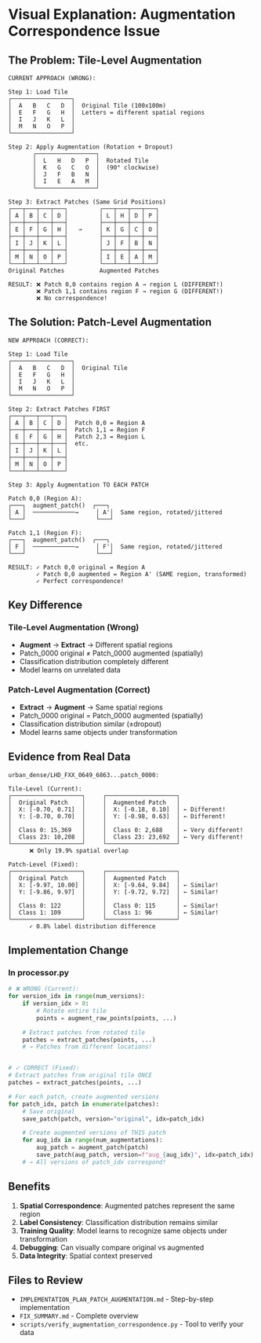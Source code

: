 # Visual Explanation: Augmentation Correspondence Issue

## The Problem: Tile-Level Augmentation

```
CURRENT APPROACH (WRONG):

Step 1: Load Tile
┌─────────────────┐
│  A   B   C   D  │  Original Tile (100x100m)
│  E   F   G   H  │  Letters = different spatial regions
│  I   J   K   L  │
│  M   N   O   P  │
└─────────────────┘

Step 2: Apply Augmentation (Rotation + Dropout)
       ┌─────────────────┐
       │  L   H   D   P  │  Rotated Tile
       │  K   G   C   O  │  (90° clockwise)
       │  J   F   B   N  │
       │  I   E   A   M  │
       └─────────────────┘

Step 3: Extract Patches (Same Grid Positions)
┌───┬───┬───┬───┐         ┌───┬───┬───┬───┐
│ A │ B │ C │ D │         │ L │ H │ D │ P │
├───┼───┼───┼───┤         ├───┼───┼───┼───┤
│ E │ F │ G │ H │   →     │ K │ G │ C │ O │
├───┼───┼───┼───┤         ├───┼───┼───┼───┤
│ I │ J │ K │ L │         │ J │ F │ B │ N │
├───┼───┼───┼───┤         ├───┼───┼───┼───┤
│ M │ N │ O │ P │         │ I │ E │ A │ M │
└───┴───┴───┴───┘         └───┴───┴───┴───┘
Original Patches          Augmented Patches

RESULT: ❌ Patch 0,0 contains region A → region L (DIFFERENT!)
        ❌ Patch 1,1 contains region F → region G (DIFFERENT!)
        ❌ No correspondence!
```

## The Solution: Patch-Level Augmentation

```
NEW APPROACH (CORRECT):

Step 1: Load Tile
┌─────────────────┐
│  A   B   C   D  │  Original Tile
│  E   F   G   H  │
│  I   J   K   L  │
│  M   N   O   P  │
└─────────────────┘

Step 2: Extract Patches FIRST
┌───┬───┬───┬───┐
│ A │ B │ C │ D │  Patch 0,0 = Region A
├───┼───┼───┼───┤  Patch 1,1 = Region F
│ E │ F │ G │ H │  Patch 2,3 = Region L
├───┼───┼───┼───┤  etc.
│ I │ J │ K │ L │
├───┼───┼───┼───┤
│ M │ N │ O │ P │
└───┴───┴───┴───┘

Step 3: Apply Augmentation TO EACH PATCH

Patch 0,0 (Region A):
┌───┐  augment_patch()  ┌───┐
│ A │  ────────────→     │ A'│  Same region, rotated/jittered
└───┘                    └───┘

Patch 1,1 (Region F):
┌───┐  augment_patch()  ┌───┐
│ F │  ────────────→     │ F'│  Same region, rotated/jittered
└───┘                    └───┘

RESULT: ✓ Patch 0,0 original = Region A
        ✓ Patch 0,0 augmented = Region A' (SAME region, transformed)
        ✓ Perfect correspondence!
```

## Key Difference

### Tile-Level Augmentation (Wrong)

- **Augment** → **Extract** → Different spatial regions
- Patch_0000 original ≠ Patch_0000 augmented (spatially)
- Classification distribution completely different
- Model learns on unrelated data

### Patch-Level Augmentation (Correct)

- **Extract** → **Augment** → Same spatial regions
- Patch_0000 original = Patch_0000 augmented (spatially)
- Classification distribution similar (±dropout)
- Model learns same objects under transformation

## Evidence from Real Data

```
urban_dense/LHD_FXX_0649_6863...patch_0000:

Tile-Level (Current):
┌────────────────────┐     ┌────────────────────┐
│  Original Patch    │     │  Augmented Patch   │
│  X: [-0.70, 0.71]  │     │  X: [-0.18, 0.10]  │ ← Different!
│  Y: [-0.70, 0.70]  │     │  Y: [-0.98, 0.63]  │ ← Different!
│                    │     │                    │
│  Class 0: 15,369   │     │  Class 0: 2,688    │ ← Very different!
│  Class 23: 10,208  │     │  Class 23: 23,692  │ ← Very different!
└────────────────────┘     └────────────────────┘
      ❌ Only 19.9% spatial overlap

Patch-Level (Fixed):
┌────────────────────┐     ┌────────────────────┐
│  Original Patch    │     │  Augmented Patch   │
│  X: [-9.97, 10.00] │     │  X: [-9.64, 9.84]  │ ← Similar!
│  Y: [-9.86, 9.97]  │     │  Y: [-9.72, 9.72]  │ ← Similar!
│                    │     │                    │
│  Class 0: 122      │     │  Class 0: 115      │ ← Similar!
│  Class 1: 109      │     │  Class 1: 96       │ ← Similar!
└────────────────────┘     └────────────────────┘
      ✓ 0.8% label distribution difference
```

## Implementation Change

### In processor.py

```python
# ❌ WRONG (Current):
for version_idx in range(num_versions):
    if version_idx > 0:
        # Rotate entire tile
        points = augment_raw_points(points, ...)

    # Extract patches from rotated tile
    patches = extract_patches(points, ...)
    # → Patches from different locations!


# ✓ CORRECT (Fixed):
# Extract patches from original tile ONCE
patches = extract_patches(points, ...)

# For each patch, create augmented versions
for patch_idx, patch in enumerate(patches):
    # Save original
    save_patch(patch, version="original", idx=patch_idx)

    # Create augmented versions of THIS patch
    for aug_idx in range(num_augmentations):
        aug_patch = augment_patch(patch)
        save_patch(aug_patch, version=f"aug_{aug_idx}", idx=patch_idx)
    # → All versions of patch_idx correspond!
```

## Benefits

1. **Spatial Correspondence**: Augmented patches represent the same region
2. **Label Consistency**: Classification distribution remains similar
3. **Training Quality**: Model learns to recognize same objects under transformation
4. **Debugging**: Can visually compare original vs augmented
5. **Data Integrity**: Spatial context preserved

## Files to Review

- `IMPLEMENTATION_PLAN_PATCH_AUGMENTATION.md` - Step-by-step implementation
- `FIX_SUMMARY.md` - Complete overview
- `scripts/verify_augmentation_correspondence.py` - Tool to verify your data
